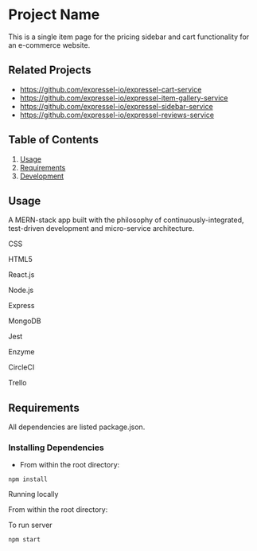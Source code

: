 # Project Name

This is a single item page for the pricing sidebar and cart functionality for an e-commerce website.

## Related Projects

  - https://github.com/expressel-io/expressel-cart-service
  - https://github.com/expressel-io/expressel-item-gallery-service
  - https://github.com/expressel-io/expressel-sidebar-service
  - https://github.com/expressel-io/expressel-reviews-service

## Table of Contents

1. [Usage](#Usage)
1. [Requirements](#requirements)
1. [Development](#development)

## Usage

A MERN-stack app built with the philosophy of continuously-integrated, test-driven development and micro-service architecture.

CSS

HTML5

React.js

Node.js

Express

MongoDB

Jest

Enzyme

CircleCI

Trello

## Requirements
All dependencies are listed package.json.

### Installing Dependencies
- From within the root directory:

```
npm install
```

Running locally

From within the root directory:

To run server
```
npm start
```
